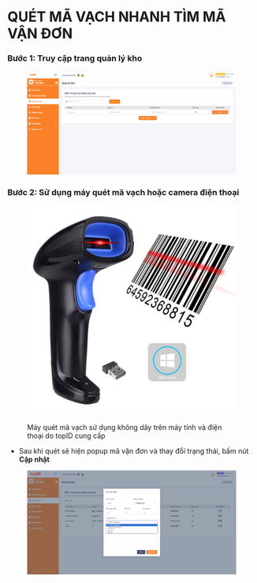 # QUÉT MÃ VẠCH NHANH TÌM MÃ VẬN ĐƠN



### Bước 1: Truy cập trang quản lý kho

<figure><img src="../../.gitbook/assets/image (35).png" alt=""><figcaption></figcaption></figure>

### Bước 2: Sử dụng máy quét mã vạch hoặc camera điện thoại&#x20;

<figure><img src="../../.gitbook/assets/image (4) (1).png" alt=""><figcaption><p>Máy quét mã vạch sử dụng không dây trên máy tính và điện thoại do topID cung cấp</p></figcaption></figure>

* Sau khi quét sẽ hiện popup mã vận đơn và thay đổi trạng thái, bấm nút **Cập nhật**

<figure><img src="../../.gitbook/assets/image (2) (1) (1).png" alt=""><figcaption></figcaption></figure>

